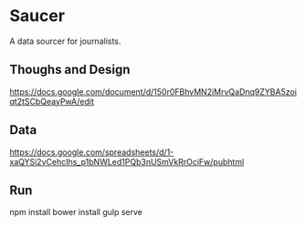 
# Saucer
A data sourcer for journalists.

## Thoughs and Design
https://docs.google.com/document/d/150r0FBhyMN2iMrvQaDnq9ZYBA5zoiqt2tSCbQeayPwA/edit

## Data
https://docs.google.com/spreadsheets/d/1-xaQYSi2vCehcIhs_p1bNWLed1PQb3nUSmVkRrOciFw/pubhtml

## Run
npm install
bower install
gulp serve